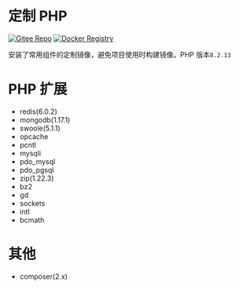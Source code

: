 # 定制 PHP

[![Gitee Repo](https://badgen.net/badge/gitee/main?icon=git)](https://gitee.com/maoxuner/docker-php)
[![Docker Registry](https://badgen.net/badge/docker/latest?icon=docker)](https://hub.docker.com/r/maoxuner/php)

安装了常用组件的定制镜像，避免项目使用时构建镜像。PHP 版本`8.2.13`

# PHP 扩展

- redis(6.0.2)
- mongodb(1.17.1)
- swoole(5.1.1)
- opcache
- pcntl
- mysqli
- pdo_mysql
- pdo_pgsql
- zip(1.22.3)
- bz2
- gd
- sockets
- intl
- bcmath

# 其他

- composer(2.x)
